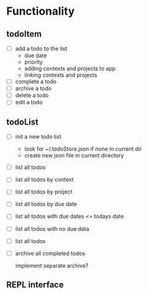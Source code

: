 # Functionality

## todoItem

- [ ] add a todo to the list
    + due date
    + priority
    + adding contexts and projects to app
    + linking contexts and projects
- [ ] complete a todo
- [ ] archive a todo
- [ ] delete a todo
- [ ] edit a todo

## todoList

- [ ] init a new todo list
    + look for ~/.todoStore.json if none in current dir
    + create new json file in current directory

- [ ] list all todos
- [ ] list all todos by context
- [ ] list all todos by project
- [ ] list all todos by due date
- [ ] list all todos with due dates <= todays date
- [ ] list all todos with no due data
- [ ] list all todos 
- [ ] archive all completed todos

   implement separate archive? 

## REPL interface

